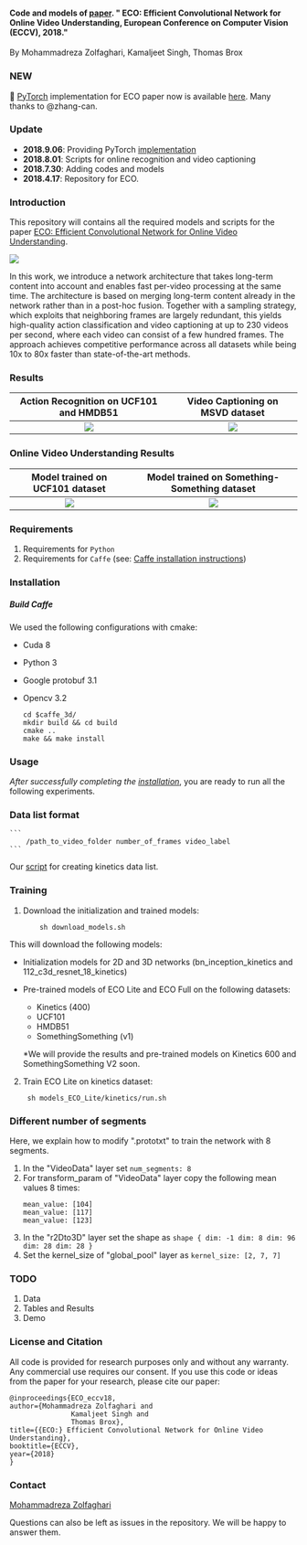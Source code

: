 
#### Code and models of [paper](https://arxiv.org/pdf/1804.09066.pdf). " ECO: Efficient Convolutional Network for Online Video Understanding, European Conference on Computer Vision (ECCV), 2018." 
 By Mohammadreza Zolfaghari, Kamaljeet Singh, Thomas Brox

### NEW
:snake: [PyTorch](https://github.com/mzolfaghari/ECO-pytorch) implementation for ECO paper now is available [here](https://github.com/mzolfaghari/ECO-pytorch). Many thanks to @zhang-can.


### Update
- **2018.9.06**: Providing PyTorch [implementation](https://github.com/mzolfaghari/ECO-pytorch)
- **2018.8.01**: Scripts for online recognition and video captioning
- **2018.7.30**: Adding codes and models
- **2018.4.17**: Repository for ECO.


### Introduction
This repository will contains all the required models and scripts for the paper [ECO: Efficient Convolutional Network for Online Video Understanding](https://arxiv.org/pdf/1804.09066.pdf).

![](doc_files/s_model.png)


In this work, we introduce a network architecture that takes long-term content into account and enables fast per-video processing at the same time. The architecture is based on merging long-term content already in the network rather than in a post-hoc fusion. Together with a sampling strategy, which exploits that neighboring frames are largely redundant, this yields high-quality action classification and video captioning at up to 230 videos per second, where each video can consist of a few hundred frames. The approach achieves competitive performance across all datasets while being 10x to 80x faster than state-of-the-art methods.


### Results 
Action Recognition on UCF101 and HMDB51           |  Video Captioning on MSVD dataset
:-------------------------:|:-------------------------:
![](doc_files/s_fig1.png)  |  ![](doc_files/s_fig2.png)

### Online Video Understanding Results 
Model trained on UCF101 dataset             |  Model trained on Something-Something dataset
:-------------------------:|:-------------------------:
![](doc_files/uc_gif1.gif)  |  ![](doc_files/sm_gif1.gif)

### Requirements
1. Requirements for `Python`
2. Requirements for `Caffe` (see: [Caffe installation instructions](http://caffe.berkeleyvision.org/installation.html))

### Installation
##### Build Caffe
We used the following configurations with cmake:
- Cuda 8
- Python 3
- Google protobuf 3.1
- Opencv 3.2

    ```Shell
    cd $caffe_3d/
    mkdir build && cd build
    cmake .. 
    make && make install
    ```

### Usage

*After successfully completing the [installation](#installation)*, you are ready to run all the following experiments.

### Data list format
	```
        /path_to_video_folder number_of_frames video_label
	```
Our [script](https://github.com/mzolfaghari/ECO-efficient-video-understanding/blob/master/scripts/create_lists/create_list_kinetics.m) for creating kinetics data list.

### Training
1. Download the initialization and trained models:

	```Shell
        sh download_models.sh
	```
 This will download the following models:
 - Initialization models for 2D and 3D networks (bn_inception_kinetics and 112_c3d_resnet_18_kinetics)
 - Pre-trained models of ECO Lite and ECO Full on the following datasets:
   - Kinetics (400)
   - UCF101
   - HMDB51
   - SomethingSomething (v1)

   *We will provide the results and pre-trained models on Kinetics 600 and SomethingSomething V2 soon.
 
2. Train ECO Lite on kinetics dataset:
 
	
        sh models_ECO_Lite/kinetics/run.sh
	
### Different number of segments
Here, we explain how to modify ".prototxt" to train the network with 8 segments. 
1. In the "VideoData" layer set ```num_segments: 8``` 
2. For transform_param of "VideoData" layer copy the following mean values 8 times:
    ```
    mean_value: [104]
    mean_value: [117]
    mean_value: [123]
    ```
3. In the "r2Dto3D" layer set the shape as ```shape { dim: -1 dim: 8 dim: 96 dim: 28 dim: 28 }```
4. Set the kernel_size of "global_pool" layer as ```kernel_size: [2, 7, 7]```

 
### TODO
1. Data
2. Tables and Results
3. Demo


### License and Citation
All code is provided for research purposes only and without any warranty. Any commercial use requires our consent. If you use this code or ideas from the paper for your research, please cite our paper:
```
@inproceedings{ECO_eccv18,
author={Mohammadreza Zolfaghari and
               Kamaljeet Singh and
               Thomas Brox},
title={{ECO:} Efficient Convolutional Network for Online Video Understanding},	       
booktitle={ECCV},
year={2018}
}
```

### Contact

  [Mohammadreza Zolfaghari](https://github.com/mzolfaghari/ECO_efficient_video_understanding)

  Questions can also be left as issues in the repository. We will be happy to answer them.
